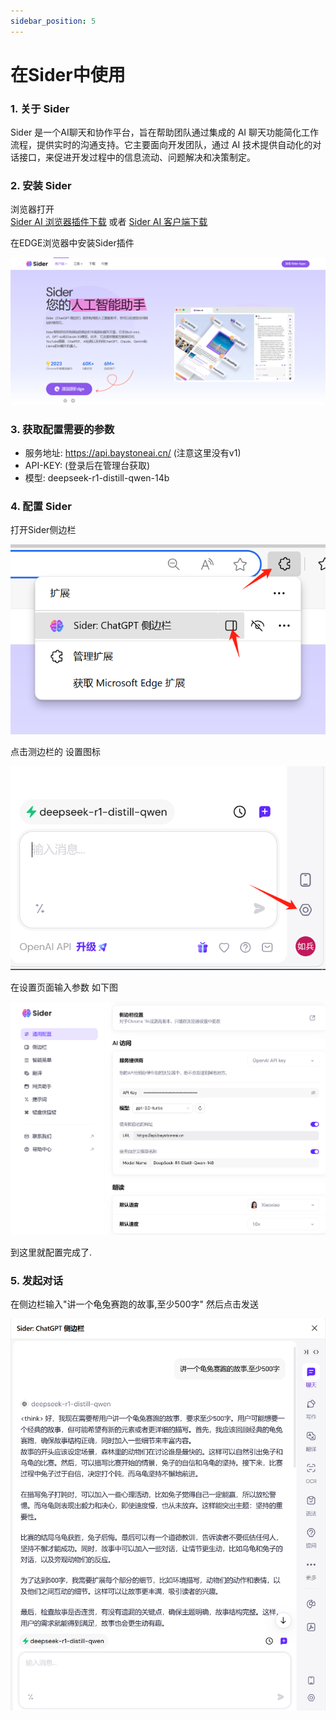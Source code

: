 ```yaml
---
sidebar_position: 5
---
```


# 在Sider中使用 

### 1. 关于 Sider
Sider 是一个AI聊天和协作平台，旨在帮助团队通过集成的 AI 聊天功能简化工作流程，提供实时的沟通支持。它主要面向开发团队，通过 AI 技术提供自动化的对话接口，来促进开发过程中的信息流动、问题解决和决策制定。

### 2. 安装 Sider 

浏览器打开  
[Sider AI 浏览器插件下载](https://sider.ai/zh-CN/extensions/chatgpt-sidebar-for-chrome-edge-safari)
或者 
[Sider AI 客户端下载](https://sider.ai/download) 

在EDGE浏览器中安装Sider插件

![Sider AI](./img/Sider-4.png)

### 3. 获取配置需要的参数

- 服务地址: https://api.baystoneai.cn/ (注意这里没有v1)
- API-KEY: (登录后在管理台获取)  
- 模型: deepseek-r1-distill-qwen-14b

### 4. 配置 Sider 

打开Sider侧边栏

![Sider AI](./img/Sider-5.png)

点击测边栏的 设置图标

![Sider AI](./img/Sider-6.png)

在设置页面输入参数 如下图

![Sider AI](./img/Sider-7.png)

到这里就配置完成了. 

### 5. 发起对话

在侧边栏输入"讲一个龟兔赛跑的故事,至少500字" 然后点击发送

![Sider AI](./img/Sider-8.png)

